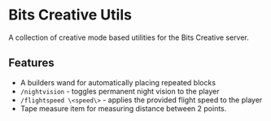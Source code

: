 
# Bits Creative Utils

A collection of creative mode based utilities for the Bits Creative server.




## Features

- A builders wand for automatically placing repeated blocks
- `/nightvision` - toggles permanent night vision to the player
- `/flightspeed \<speed\>` - applies the provided flight speed to the player
- Tape measure item for measuring distance between 2 points.

